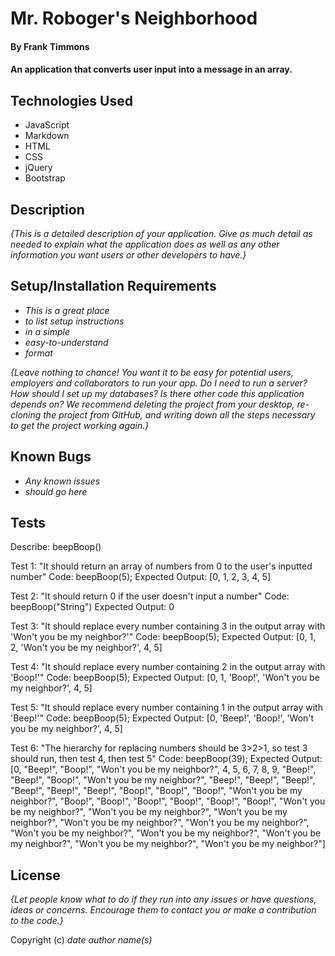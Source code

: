 # Mr. Roboger's Neighborhood

#### By Frank Timmons

#### An application that converts user input into a message in an array.

## Technologies Used

* JavaScript
* Markdown
* HTML
* CSS
* jQuery
* Bootstrap

## Description

_{This is a detailed description of your application. Give as much detail as needed to explain what the application does as well as any other information you want users or other developers to have.}_

## Setup/Installation Requirements

* _This is a great place_
* _to list setup instructions_
* _in a simple_
* _easy-to-understand_
* _format_

_{Leave nothing to chance! You want it to be easy for potential users, employers and collaborators to run your app. Do I need to run a server? How should I set up my databases? Is there other code this application depends on? We recommend deleting the project from your desktop, re-cloning the project from GitHub, and writing down all the steps necessary to get the project working again.}_

## Known Bugs

* _Any known issues_
* _should go here_

## Tests

Describe: beepBoop()

Test 1: "It should return an array of numbers from 0 to the user's inputted number"
Code: beepBoop(5);
Expected Output: [0, 1, 2, 3, 4, 5]

Test 2: "It should return 0 if the user doesn't input a number"
Code: beepBoop("String")
Expected Output: 0

Test 3: "It should replace every number containing 3 in the output array with 'Won't you be my neighbor?'"
Code: beepBoop(5);
Expected Output: [0, 1, 2, 'Won't you be my neighbor?', 4, 5]

Test 4: "It should replace every number containing 2 in the output array with 'Boop!'"
Code: beepBoop(5);
Expected Output: [0, 1, 'Boop!', 'Won't you be my neighbor?', 4, 5]

Test 5: "It should replace every number containing 1 in the output array with 'Beep!'"
Code: beepBoop(5);
Expected Output: [0, 'Beep!', 'Boop!', 'Won't you be my neighbor?', 4, 5]

Test 6: "The hierarchy for replacing numbers should be 3>2>1, so test 3 should run, then test 4, then test 5"
Code: beepBoop(39);
Expected Output: [0, "Beep!", "Boop!", "Won't you be my neighbor?", 4, 5, 6, 7, 8, 9, "Beep!", "Beep!", "Boop!", "Won't you be my neighbor?", "Beep!", "Beep!", "Beep!", "Beep!", "Beep!", "Beep!", "Boop!", "Boop!", "Boop!", "Won't you be my neighbor?", "Boop!", "Boop!", "Boop!", "Boop!", "Boop!", "Boop!", "Won't you be my neighbor?", "Won't you be my neighbor?", "Won't you be my neighbor?", "Won't you be my neighbor?", "Won't you be my neighbor?", "Won't you be my neighbor?", "Won't you be my neighbor?", "Won't you be my neighbor?", "Won't you be my neighbor?", "Won't you be my neighbor?"]

## License

_{Let people know what to do if they run into any issues or have questions, ideas or concerns.  Encourage them to contact you or make a contribution to the code.}_

Copyright (c) _date_ _author name(s)_